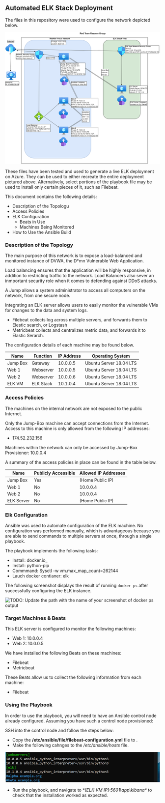 ## Automated ELK Stack Deployment

The files in this repository were used to configure the network depicted below.

![TODO: Update the path with the name of your diagram](Images/Azure_Network.drawio.png)

These files have been tested and used to generate a live ELK deployment on Azure. They can be used to either recreate the entire deployment pictured above. Alternatively, select portions of the playbook file may be used to install only certain pieces of it, such as Filebeat.


This document contains the following details:
- Description of the Topologu
- Access Policies
- ELK Configuration
  - Beats in Use
  - Machines Being Monitored
- How to Use the Ansible Build


### Description of the Topology

The main purpose of this network is to expose a load-balanced and monitored instance of DVWA, the D*mn Vulnerable Web Application.

Load balancing ensures that the application will be highly responsive, in addition to restricting traffic to the network.
Load Balancers also sever an inmportant security role when it comes to defending against DDoS attacks.

A Jump allows a system administrator to access all computers on the network, from one secure node.

Integrating an ELK server allows users to easily monitor the vulnerable VMs for changes to the data and system logs.
- Filebeat collects log across multiple servers, and forwards them to Elestic search, or Logstash
- Metricbeat collects and centralizes metric data, and forwards it to Elastic Serarch.

The configuration details of each machine may be found below.

| Name      | Function    | IP Address | Operating System        |
|-----------|-------------|------------|-------------------------|
| Jump Box  | Gateway     | 10.0.0.5   | Ubuntu Server 18.04 LTS |
| Web 1     | Webserver   | 10.0.0.5   | Ubuntu Server 18.04 LTS |
| Web 2     | Webserver   | 10.0.0.6   | Ubuntu Server 18.04 LTS |
| ELK VM    | ELK Stack   | 10.1.0.4   | Ubuntu Server 18.04 LTS |

### Access Policies

The machines on the internal network are not exposed to the public Internet. 

Only the Jump-Box machine can accept connections from the Internet. Access to this machine is only allowed from the following IP addresses:
- 174.52.232.156

Machines within the network can only be accessed by Jump-Box Provisioner: 10.0.0.4

A summary of the access policies in place can be found in the table below.

| Name       | Publicly Accessible | Allowed IP Addresses |
|------------|---------------------|----------------------|
| Jump Box   | Yes                 | (Home Public IP)     |
| Web 1      | No                  | 10.0.0.4             |
| Web 2      | No                  | 10.0.0.4             |
| ELK Server | No                  | (Home Public IP)     |

### Elk Configuration

Ansible was used to automate configuration of the ELK machine. No configuration was performed manually, which is advantageous because
you are able to send commands to multiple servers at once, through a single playbook.

The playbook implements the following tasks:
- Install: docker.io_
- Install: python-pip
- Commmand: Sysctl -w vm.max_map_count=262144
- Lauch docker contianer: elk

The following screenshot displays the result of running `docker ps` after successfully configuring the ELK instance.

![TODO: Update the path with the name of your screenshot of docker ps output](Images/docker_ps_output.png)

### Target Machines & Beats
This ELK server is configured to monitor the following machines:
- Web 1: 10.0.0.4
- Web 2: 10.0.0.5

We have installed the following Beats on these machines:
- Filebeat
- Metricbeat

These Beats allow us to collect the following information from each machine:
- Filebeat

### Using the Playbook
In order to use the playbook, you will need to have an Ansible control node already configured. Assuming you have such a control node provisioned: 

SSH into the control node and follow the steps below:
- Copy the **/etc/ansible/file/filebeat-configuration.yml** file to .
- Make the following cahnges to the */etc/ansible/hosts* file.
 
![add screenshot of modified etc/ansible/hosts file](Images/etc-ansible-hosts.png)

- Run the playbook, and navigate to **[ELK-VM IP]:5601\app\kibana\** to check that the installation worked as expected.
